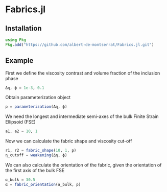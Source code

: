 # Fabrics.jl

## Installation

```julia
using Pkg
Pkg.add("https://github.com/albert-de-montserrat/Fabrics.jl.git")
```

## Example

First we define the viscosity contrast and volume fraction of the inclusion phase
```julia
Δη, ϕ = 1e-3, 0.1
```
Obtain parameterization object
```julia
p = parameterization(Δη, ϕ)
```
We need the longest and intermediate semi-axes of the bulk Finite Strain Ellipsoid (FSE)
```julia
a1, a2 = 10, 1
```
Now we can calculate the fabric shape and viscosity cut-off
```julia
r1, r2 = fabric_shape(10, 1, p)
η_cutoff = weakening(Δη, ϕ)
```
We can also calculate the orientation of the fabric, given the orientation of the first axis of the bulk FSE
```julia
α_bulk = 30.5
α = fabric_orientation(α_bulk, p)
```
